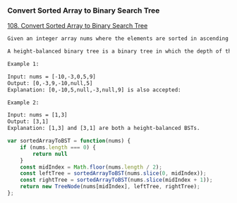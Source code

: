 ### Convert Sorted Array to Binary Search Tree
[108. Convert Sorted Array to Binary Search Tree](https://leetcode.com/problems/convert-sorted-array-to-binary-search-tree/)

```html
Given an integer array nums where the elements are sorted in ascending order, convert it to a height-balanced binary search tree.

A height-balanced binary tree is a binary tree in which the depth of the two subtrees of every node never differs by more than one.

Example 1:

Input: nums = [-10,-3,0,5,9]
Output: [0,-3,9,-10,null,5]
Explanation: [0,-10,5,null,-3,null,9] is also accepted:

Example 2:

Input: nums = [1,3]
Output: [3,1]
Explanation: [1,3] and [3,1] are both a height-balanced BSTs.
```

```javascript
var sortedArrayToBST = function(nums) {
    if (nums.length === 0) {
        return null
    }
    const midIndex = Math.floor(nums.length / 2);
    const leftTree = sortedArrayToBST(nums.slice(0, midIndex));
    const rightTree = sortedArrayToBST(nums.slice(midIndex + 1));
    return new TreeNode(nums[midIndex], leftTree, rightTree);
};
```